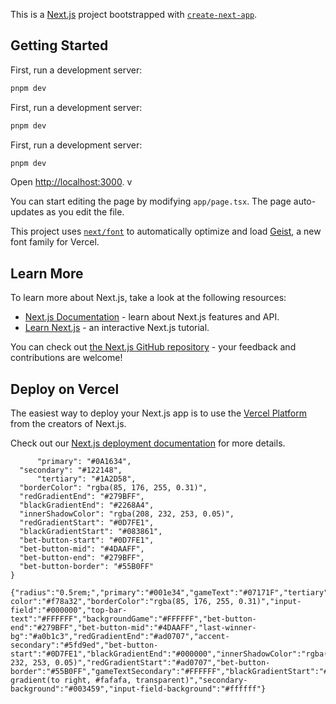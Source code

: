 This is a [Next.js](https://nextjs.org) project bootstrapped with [`create-next-app`](https://nextjs.org/docs/app/api-reference/cli/create-next-app).

## Getting Started 
  
First, run a development server:     
            
```bash 
pnpm dev   
```

    
First, run a development server:
            
```bash  
pnpm dev   
```  
 
    
First, run a development server:       
             
```bash 
pnpm dev     
```  

Open [http://localhost:3000](http://localhost:3000).    v
  
You can start editing the page by modifying `app/page.tsx`.
The page auto-updates as you edit the file.

This project uses [`next/font`](https://nextjs.org/docs/app/building-your-application/optimizing/fonts) to automatically optimize and load [Geist](https://vercel.com/font), a new font family for Vercel.

## Learn More

To learn more about Next.js, take a look at the following resources:

- [Next.js Documentation](https://nextjs.org/docs) - learn about Next.js features and API.
- [Learn Next.js](https://nextjs.org/learn) - an interactive Next.js tutorial.

You can check out [the Next.js GitHub repository](https://github.com/vercel/next.js) - your feedback and contributions are welcome!

## Deploy on Vercel

The easiest way to deploy your Next.js app is to use the [Vercel Platform](https://vercel.com/new?utm_medium=default-template&filter=next.js&utm_source=create-next-app&utm_campaign=create-next-app-readme) from the creators of Next.js.

Check out our [Next.js deployment documentation](https://nextjs.org/docs/app/building-your-application/deploying) for more details.

```{
	  "primary": "#0A1634",
  "secondary": "#122148",
      "tertiary": "#1A2D58",
  "borderColor": "rgba(85, 176, 255, 0.31)",
  "redGradientEnd": "#279BFF",
  "blackGradientEnd": "#2268A4",
  "innerShadowColor": "rgba(208, 232, 253, 0.05)",
  "redGradientStart": "#0D7FE1",
  "blackGradientStart": "#083861",
  "bet-button-start": "#0D7FE1",
  "bet-button-mid": "#4DAAFF",
  "bet-button-end": "#279BFF",
  "bet-button-border": "#55B0FF"
}
```

```
{"radius":"0.5rem;","primary":"#001e34","gameText":"#07171F","tertiary":"#000000","secondary":"#ADEBFF","chip-color":"#f78a32","borderColor":"rgba(85, 176, 255, 0.31)","input-field":"#000000","top-bar-text":"#FFFFFF","backgroundGame":"#FFFFFF","bet-button-end":"#279BFF","bet-button-mid":"#4DAAFF","last-winner-bg":"#a0b1c3","redGradientEnd":"#ad0707","accent-secondary":"#5fd9ed","bet-button-start":"#0D7FE1","blackGradientEnd":"#000000","innerShadowColor":"rgba(208, 232, 253, 0.05)","redGradientStart":"#ad0707","bet-button-border":"#55B0FF","gameTextSecondary":"#FFFFFF","blackGradientStart":"#000000","gameHeaderHighlight":"linear-gradient(to right, #fafafa, transparent)","secondary-background":"#003459","input-field-background":"#ffffff"}

```
